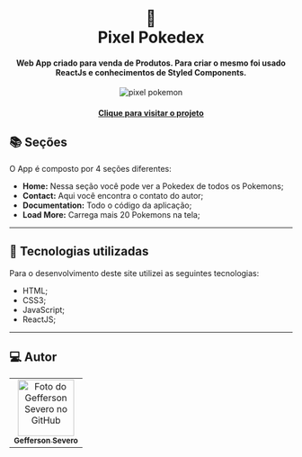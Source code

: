 <h1 align="center">
  🎁<br>Pixel Pokedex
</h1>

<h4 align="center">
  Web App criado para venda de Produtos. Para criar o mesmo foi usado ReactJs e conhecimentos de Styled Components. 
</h4>
<p align="center">
  <img src="https://i.ibb.co/TTSqRTR/pixel-poke.png" alt="pixel pokemon"  border="0">
 </p>

<h4 align="center"><a href="https://pixel-poke.netlify.app">Clique para visitar o projeto</a></h4>

## 📚 Seções
O App é composto por 4 seções diferentes:


- **Home:** Nessa seção você pode ver a Pokedex de todos os Pokemons;
- **Contact:** Aqui você encontra o contato do autor;
- **Documentation:** Todo o código da aplicação;
- **Load More:** Carrega mais 20 Pokemons na tela;



---

## 💼 Tecnologias utilizadas
Para o desenvolvimento deste site utilizei as seguintes tecnologias:

- HTML;
- CSS3;
- JavaScript;
- ReactJS;




---

## :computer: Autor<br>
<table>
  <tr>
    <td align="center">
      <a href="https://github.com/geffersonst">
        <img src="https://i.ibb.co/SvJ2wxy/avatargeffersondev1.jpg" width="100px;" alt="Foto do Gefferson Severo no GitHub"/><br>
        <sub>
          <b>Gefferson Severo</b>
        </sub>
      </a>
    </td>
  </tr>
</table>

